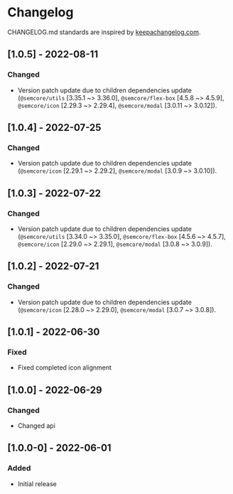 # Changelog

CHANGELOG.md standards are inspired by [keepachangelog.com](https://keepachangelog.com/en/1.0.0/).

## [1.0.5] - 2022-08-11

### Changed

- Version patch update due to children dependencies update (`@semcore/utils` [3.35.1 ~> 3.36.0], `@semcore/flex-box` [4.5.8 ~> 4.5.9], `@semcore/icon` [2.29.3 ~> 2.29.4], `@semcore/modal` [3.0.11 ~> 3.0.12]).

## [1.0.4] - 2022-07-25

### Changed

- Version patch update due to children dependencies update (`@semcore/icon` [2.29.1 ~> 2.29.2], `@semcore/modal` [3.0.9 ~> 3.0.10]).

## [1.0.3] - 2022-07-22

### Changed

- Version patch update due to children dependencies update (`@semcore/utils` [3.34.0 ~> 3.35.0], `@semcore/flex-box` [4.5.6 ~> 4.5.7], `@semcore/icon` [2.29.0 ~> 2.29.1], `@semcore/modal` [3.0.8 ~> 3.0.9]).

## [1.0.2] - 2022-07-21

### Changed

- Version patch update due to children dependencies update (`@semcore/icon` [2.28.0 ~> 2.29.0], `@semcore/modal` [3.0.7 ~> 3.0.8]).

## [1.0.1] - 2022-06-30

### Fixed

- Fixed completed icon alignment

## [1.0.0] - 2022-06-29

### Changed

- Changed api

## [1.0.0-0] - 2022-06-01

### Added

- Initial release
